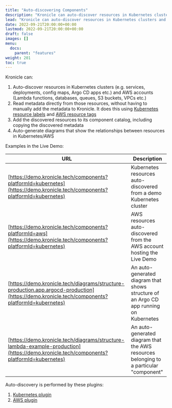 ```yaml
---
title: "Auto-discovering Components"
description: "Kronicle can auto-discover resources in Kubernetes clusters and AWS accounts and load them into its component catalog."
lead: "Kronicle can auto-discover resources in Kubernetes clusters and AWS accounts and load them into its component catalog."
date: 2022-09-21T20:00:00+00:00
lastmod: 2022-09-21T20:00:00+00:00
draft: false
images: []
menu:
  docs:
    parent: "features"
weight: 201
toc: true
---
```


Kronicle can:

1. Auto-discover resources in Kubernetes clusters (e.g. services, deployments, config maps, Argo CD apps etc.) and AWS accounts (Lambda functions, databases, queues, S3 buckets, VPCs etc.)
2. Read metadata directly from those resources, without having to manually add the metadata to Kronicle.  It does this using [Kubernetes resource labels](https://kubernetes.io/docs/concepts/overview/working-with-objects/labels/) and [AWS resource tags](https://docs.aws.amazon.com/general/latest/gr/aws_tagging.html)
3. Add the discovered resources to its component catalog, including copying the discovered metadata
4. Auto-generate diagrams that show the relationships between resources in Kubernetes/AWS

Examples in the Live Demo:

| URL                                                                                                                                           | Description                                                                            |
|-----------------------------------------------------------------------------------------------------------------------------------------------|----------------------------------------------------------------------------------------|
| [https://demo.kronicle.tech/components?platformId=kubernetes](https://demo.kronicle.tech/components?platformId=kubernetes)                    | Kubernetes resources auto-discovered from a demo Kubernetes cluster                    |
| [https://demo.kronicle.tech/components?platformId=aws](https://demo.kronicle.tech/components?platformId=kubernetes)                           | AWS resources auto-discovered from the AWS account hosting the Live Demo               |
| [https://demo.kronicle.tech/diagrams/structure-production.app.argocd-production](https://demo.kronicle.tech/components?platformId=kubernetes) | An auto-generated diagram that shows structure of an Argo CD app running on Kubernetes |
| [https://demo.kronicle.tech/diagrams/structure-lambda-example-production](https://demo.kronicle.tech/components?platformId=kubernetes)        | An auto-generated diagram that the AWS resources belonging to a particular "component" |

Auto-discovery is performed by these plugins:

1. [Kubernetes plugin](/docs/plugins/kubernetes/)
2. [AWS plugin](/docs/plugins/aws/)
